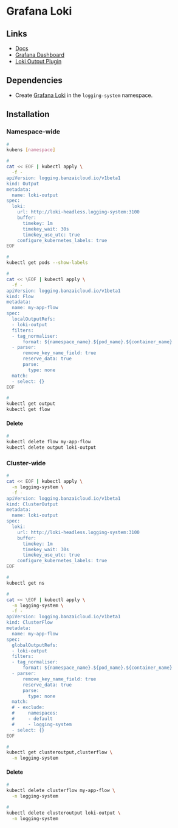 # Grafana Loki

## Links

- [Docs](https://banzaicloud.com/docs/one-eye/logging-operator/plugins/outputs/loki/)
- [Grafana Dashboard](https://grafana.com/grafana/dashboards/12611)
- [Loki Output Plugin](https://banzaicloud.com/docs/one-eye/logging-operator/configuration/plugins/outputs/loki/)

## Dependencies

- Create [Grafana Loki](/grafana/loki/README.md#helm) in the `logging-system` namespace.

## Installation

### Namespace-wide

```sh
#
kubens [namespace]

#
cat << EOF | kubectl apply \
  -f -
apiVersion: logging.banzaicloud.io/v1beta1
kind: Output
metadata:
  name: loki-output
spec:
  loki:
    url: http://loki-headless.logging-system:3100
    buffer:
      timekey: 1m
      timekey_wait: 30s
      timekey_use_utc: true
    configure_kubernetes_labels: true
EOF

#
kubectl get pods --show-labels

#
cat << \EOF | kubectl apply \
  -f -
apiVersion: logging.banzaicloud.io/v1beta1
kind: Flow
metadata:
  name: my-app-flow
spec:
  localOutputRefs:
  - loki-output
  filters:
  - tag_normaliser:
      format: ${namespace_name}.${pod_name}.${container_name}
  - parser:
      remove_key_name_field: true
      reserve_data: true
      parse:
        type: none
  match:
  - select: {}
EOF

#
kubectl get output
kubectl get flow
```

#### Delete

```sh
#
kubectl delete flow my-app-flow
kubectl delete output loki-output
```

### Cluster-wide

```sh
#
cat << EOF | kubectl apply \
  -n logging-system \
  -f -
apiVersion: logging.banzaicloud.io/v1beta1
kind: ClusterOutput
metadata:
  name: loki-output
spec:
  loki:
    url: http://loki-headless.logging-system:3100
    buffer:
      timekey: 1m
      timekey_wait: 30s
      timekey_use_utc: true
    configure_kubernetes_labels: true
EOF

#
kubectl get ns

#
cat << \EOF | kubectl apply \
  -n logging-system \
  -f -
apiVersion: logging.banzaicloud.io/v1beta1
kind: ClusterFlow
metadata:
  name: my-app-flow
spec:
  globalOutputRefs:
  - loki-output
  filters:
  - tag_normaliser:
      format: ${namespace_name}.${pod_name}.${container_name}
  - parser:
      remove_key_name_field: true
      reserve_data: true
      parse:
        type: none
  match:
  # - exclude:
  #     namespaces:
  #     - default
  #     - logging-system
  - select: {}
EOF

#
kubectl get clusteroutput,clusterflow \
  -n logging-system
```

#### Delete

```sh
#
kubectl delete clusterflow my-app-flow \
  -n logging-system

#
kubectl delete clusteroutput loki-output \
  -n logging-system
```
